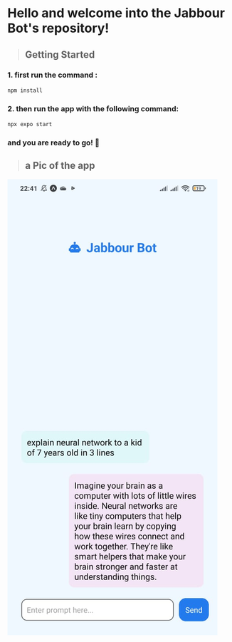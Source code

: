 # Hello and welcome into the Jabbour Bot's repository!

> ## Getting Started

### 1. first run the command :

```bash
npm install
```

### 2. then run the app with the following command:

```bash
npx expo start
```

### and you are ready to go! 🚀

> ## a Pic of the app

![Jabbour Bot](https://github.com/younesJabbour/Chat-app-with-IA/blob/main/imgs/image.jpeg?raw=true)
